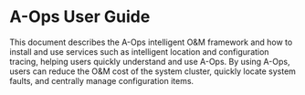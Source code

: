 # A-Ops User Guide

This document describes the A-Ops intelligent O&M framework and how to install and use services such as intelligent location and configuration tracing, helping users quickly understand and use A-Ops. By using A-Ops, users can reduce the O&M cost of the system cluster, quickly locate system faults, and centrally manage configuration items.
